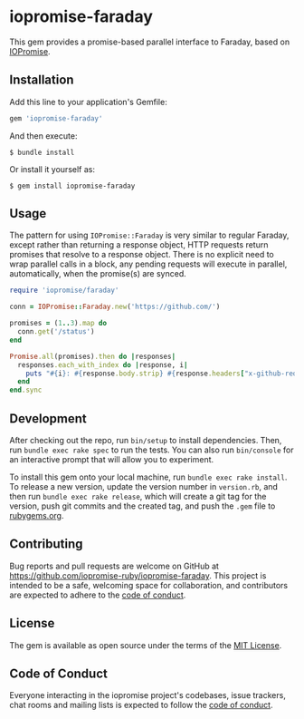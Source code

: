 # iopromise-faraday

This gem provides a promise-based parallel interface to Faraday, based on [IOPromise](https://github.com/iopromise-ruby/iopromise).

## Installation

Add this line to your application's Gemfile:

```ruby
gem 'iopromise-faraday'
```

And then execute:

    $ bundle install

Or install it yourself as:

    $ gem install iopromise-faraday

## Usage

The pattern for using `IOPromise::Faraday` is very similar to regular Faraday, except rather than returning a response object, HTTP requests return promises that resolve to a response object. There is no explicit need to wrap parallel calls in a block, any pending requests will execute in parallel, automatically, when the promise(s) are synced.

```ruby
require 'iopromise/faraday'

conn = IOPromise::Faraday.new('https://github.com/')

promises = (1..3).map do
  conn.get('/status')
end

Promise.all(promises).then do |responses|
  responses.each_with_index do |response, i|
    puts "#{i}: #{response.body.strip} #{response.headers["x-github-request-id"]}"
  end
end.sync
```

## Development

After checking out the repo, run `bin/setup` to install dependencies. Then, run `bundle exec rake spec` to run the tests. You can also run `bin/console` for an interactive prompt that will allow you to experiment.

To install this gem onto your local machine, run `bundle exec rake install`. To release a new version, update the version number in `version.rb`, and then run `bundle exec rake release`, which will create a git tag for the version, push git commits and the created tag, and push the `.gem` file to [rubygems.org](https://rubygems.org).

## Contributing

Bug reports and pull requests are welcome on GitHub at https://github.com/iopromise-ruby/iopromise-faraday. This project is intended to be a safe, welcoming space for collaboration, and contributors are expected to adhere to the [code of conduct](https://github.com/iopromise-ruby/iopromise-faraday/blob/main/CODE_OF_CONDUCT.md).

## License

The gem is available as open source under the terms of the [MIT License](https://opensource.org/licenses/MIT).

## Code of Conduct

Everyone interacting in the iopromise project's codebases, issue trackers, chat rooms and mailing lists is expected to follow the [code of conduct](https://github.com/iopromise-ruby/iopromise-faraday/blob/main/CODE_OF_CONDUCT.md).
